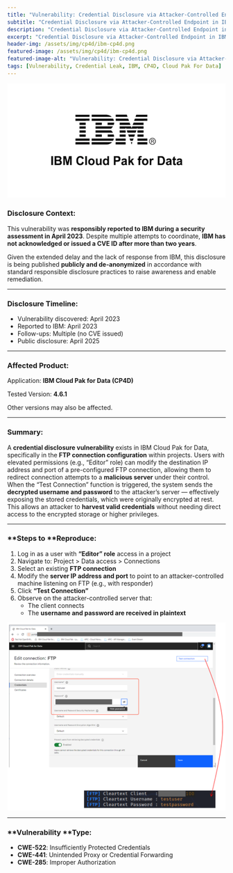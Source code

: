 ```yaml
---
title: "Vulnerability: Credential Disclosure via Attacker-Controlled Endpoint in IBM Cloud Pak for Data (CP4D)"
subtitle: "Credential Disclosure via Attacker-Controlled Endpoint in IBM Cloud Pak for Data (CP4D)"
description: "Credential Disclosure via Attacker-Controlled Endpoint in IBM Cloud Pak for Data (CP4D)"
excerpt: "Credential Disclosure via Attacker-Controlled Endpoint in IBM Cloud Pak for Data (CP4D)"
header-img: /assets/img/cp4d/ibm-cp4d.png
featured-image: /assets/img/cp4d/ibm-cp4d.png
featured-image-alt: "Vulnerability: Credential Disclosure via Attacker-Controlled Endpoint in IBM Cloud Pak for Data (CP4D)"
tags: [Vulnerability, Credential Leak, IBM, CP4D, Cloud Pak For Data]
---
```


![CP4D RCE](/assets/img/cp4d/ibm-cp4d.png)

### **Disclosure Context:**

This vulnerability was **responsibly reported to IBM during a security assessment in April 2023**. Despite multiple attempts to coordinate, **IBM has not acknowledged or issued a CVE ID after more than two years**.

Given the extended delay and the lack of response from IBM, this disclosure is being published **publicly and de-anonymized** in accordance with standard responsible disclosure practices to raise awareness and enable remediation.

------

### **Disclosure Timeline:**

- Vulnerability discovered: April 2023
- Reported to IBM: April 2023
- Follow-ups: Multiple (no CVE issued)
- Public disclosure: April 2025

---

### **Affected Product:**

Application: **IBM Cloud Pak for Data (CP4D)**

Tested Version: **4.6.1**

Other versions may also be affected.

------

### **Summary:**

A **credential disclosure vulnerability** exists in IBM Cloud Pak for Data, specifically in the **FTP connection configuration** within projects. Users with elevated permissions (e.g., “Editor” role) can modify the destination IP address and port of a pre-configured FTP connection, allowing them to redirect connection attempts to a **malicious server** under their control. When the “Test Connection” function is triggered, the system sends the **decrypted username and password** to the attacker’s server — effectively exposing the stored credentials, which were originally encrypted at rest. This allows an attacker to **harvest valid credentials** without needing direct access to the encrypted storage or higher privileges.

------

### **Steps to **Reproduce:

1. Log in as a user with **“Editor” role** access in a project
2. Navigate to: Project > Data access > Connections
3. Select an existing **FTP connection**
4. Modify the **server IP address and port** to point to an attacker-controlled machine listening on FTP (e.g., with responder)
5. Click **“Test Connection”**
6. Observe on the attacker-controlled server that:
   - The client connects
   - The **username and password are received in plaintext**

![CP4D Credential Disclosure via Attacker Controled Endpoint](/assets/img/cp4d/cred-leak.png)

------

### **Vulnerability **Type:

- **CWE-522**: Insufficiently Protected Credentials
- **CWE-441**: Unintended Proxy or Credential Forwarding
- **CWE-285**: Improper Authorization
